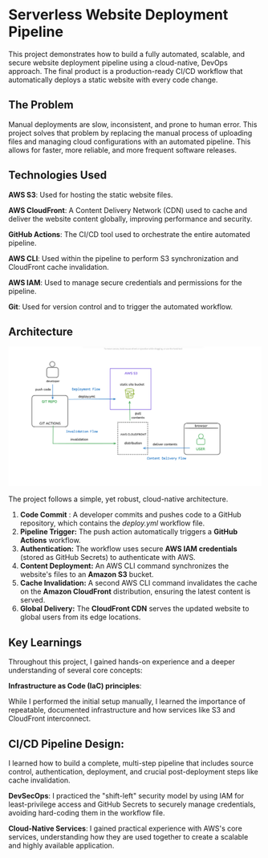 # Serverless Website Deployment Pipeline
This project demonstrates how to build a fully automated, scalable, and secure website deployment pipeline using a cloud-native, DevOps approach. 
The final product is a production-ready CI/CD workflow that automatically deploys a static website with every code change.

## The Problem

Manual deployments are slow, inconsistent, and prone to human error.
 This project solves that problem by replacing the manual process of uploading files and managing cloud configurations with an automated pipeline. 
 This allows for faster, more reliable, and more frequent software releases.



## **Technologies Used**


**AWS S3**: Used for hosting the static website files.

**AWS CloudFront**: A Content Delivery Network (CDN) used to cache and deliver the website content globally, improving performance and security.

**GitHub Actions**: The CI/CD tool used to orchestrate the entire automated pipeline.

**AWS CLI**: Used within the pipeline to perform S3 synchronization and CloudFront cache invalidation.

**AWS IAM**: Used to manage secure credentials and permissions for the pipeline.

**Git**: Used for version control and to trigger the automated workflow.

## Architecture
![Architecture Diagram](assets/diagram.png)

The project follows a simple, yet robust, cloud-native architecture.

 1. **Code Commit** : A developer commits and pushes code to a GitHub repository, which contains the *deploy.yml*  workflow file.
 2. **Pipeline Trigger:** The push action automatically triggers a **GitHub Actions** workflow.
 3. **Authentication:** The workflow uses secure **AWS IAM credentials** (stored as GitHub Secrets) to authenticate with AWS.
 4. **Content Deployment:** An AWS CLI command synchronizes the website's files to an **Amazon S3** bucket.
 5. **Cache Invalidation:** A second AWS CLI command invalidates the cache on the **Amazon CloudFront** distribution, ensuring the latest content is served.
 6. **Global Delivery:** The **CloudFront CDN** serves the updated website to global users from its edge locations.

## Key Learnings

Throughout this project, I gained hands-on experience and a deeper understanding of several core concepts:

**Infrastructure as Code (IaC) principles**: 

While I performed the initial setup manually, I learned the importance of repeatable, documented infrastructure and how services like S3 and CloudFront interconnect.

## CI/CD Pipeline Design: 

I learned how to build a complete, multi-step pipeline that includes source control, authentication, deployment, and crucial post-deployment steps like cache invalidation.

**DevSecOps**: 
I practiced the "shift-left" security model by using IAM for least-privilege access and GitHub Secrets to securely manage credentials, avoiding hard-coding them in the workflow file.

**Cloud-Native Services**: 
I gained practical experience with AWS's core services, understanding how they are used together to create a scalable and highly available application.

